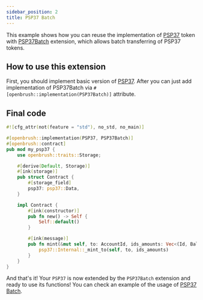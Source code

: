 ```yaml
---
sidebar_position: 2
title: PSP37 Batch
---
```


This example shows how you can reuse the implementation of [PSP37](https://github.com/727-Ventures/openbrush-contracts/tree/main/contracts/token/psp37) token with [PSP37Batch](https://github.com/727-Ventures/openbrush-contracts/tree/main/contracts/token/psp37/extensions/batch.rs) extension, which allows batch transferring of PSP37 tokens.

## How to use this extension

First, you should implement basic version of [PSP37](/smart-contracts/PSP37).
After you can just add implementation of PSP37Batch via `#[openbrush::implementation(PSP37Batch)]` attribute.

## Final code

```rust
#![cfg_attr(not(feature = "std"), no_std, no_main)]

#[openbrush::implementation(PSP37, PSP37Batch)]
#[openbrush::contract]
pub mod my_psp37 {
    use openbrush::traits::Storage;

    #[derive(Default, Storage)]
    #[ink(storage)]
    pub struct Contract {
        #[storage_field]
        psp37: psp37::Data,
    }

    impl Contract {
        #[ink(constructor)]
        pub fn new() -> Self {
            Self::default()
        }

        #[ink(message)]
        pub fn mint(&mut self, to: AccountId, ids_amounts: Vec<(Id, Balance)>) -> Result<(), PSP37Error> {
            psp37::Internal::_mint_to(self, to, ids_amounts)
        }
    }
}
```

And that's it! Your `PSP37` is now extended by the `PSP37Batch` extension and ready to use its functions!
You can check an example of the usage of [PSP37 Batch](https://github.com/727-Ventures/openbrush-contracts/tree/main/examples/psp37_extensions/batch).
